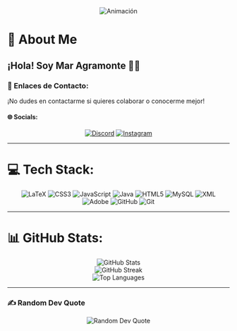 <!-- ...existing code... -->

<div align="center">
  <img src="https://media.giphy.com/media/xT0xeADNkaq35EqfoA/giphy.gif?cid=ecf05e47fyzgts3b91zie9iexmrkq41woliboo5e9lim50za&ep=v1_gifs_search&rid=giphy.gif&ct=g" alt="Animación">
</div>

# 💫 About Me
## ¡Hola! Soy Mar Agramonte 👋🏾<br>

### 📱 Enlaces de Contacto:
¡No dudes en contactarme si quieres colaborar o conocerme mejor!

#### 🌐 Socials:
<div align="center">
  <a href="https://discord.gg/m.agramonte01"><img src="https://img.shields.io/badge/Discord-%237289DA.svg?logo=discord&logoColor=white" alt="Discord"></a>
  <a href="https://www.instagram.com/m.agramonte_?igsh=Nms5cmwzOGlxeHkx"><img src="https://img.shields.io/badge/Instagram-%23E4405F.svg?logo=Instagram&logoColor=white" alt="Instagram"></a>
</div>

---

# 💻 Tech Stack:
<div align="center">
  <img src="https://img.shields.io/badge/latex-%23008080.svg?style=for-the-badge&logo=latex&logoColor=white" alt="LaTeX">
  <img src="https://img.shields.io/badge/css3-%231572B6.svg?style=for-the-badge&logo=css3&logoColor=white" alt="CSS3">
  <img src="https://img.shields.io/badge/javascript-%23323330.svg?style=for-the-badge&logo=javascript&logoColor=%23F7DF1E" alt="JavaScript">
  <img src="https://img.shields.io/badge/java-%23ED8B00.svg?style=for-the-badge&logo=openjdk&logoColor=white" alt="Java">
  <img src="https://img.shields.io/badge/html5-%23E34F26.svg?style=for-the-badge&logo=html5&logoColor=white" alt="HTML5">
  <img src="https://img.shields.io/badge/mysql-4479A1.svg?style=for-the-badge&logo=mysql&logoColor=white" alt="MySQL">
  <img src="https://img.shields.io/badge/xml-%23FF6600.svg?style=for-the-badge&logo=xml&logoColor=white" alt="XML">
  <img src="https://img.shields.io/badge/adobe-%23FF0000.svg?style=for-the-badge&logo=adobe&logoColor=white" alt="Adobe">
  <img src="https://img.shields.io/badge/github-%23121011.svg?style=for-the-badge&logo=github&logoColor=white" alt="GitHub">
  <img src="https://img.shields.io/badge/git-%23F05033.svg?style=for-the-badge&logo=git&logoColor=white" alt="Git">
</div>

---

# 📊 GitHub Stats:
<div align="center">
  <img src="https://github-readme-stats.vercel.app/api?username=maragramonte&theme=nightowl&hide_border=true&include_all_commits=false&count_private=false" alt="GitHub Stats"><br/>
  <img src="https://nirzak-streak-stats.vercel.app/?user=maragramonte&theme=nightowl&hide_border=true" alt="GitHub Streak"><br/>
  <img src="https://github-readme-stats.vercel.app/api/top-langs/?username=maragramonte&theme=nightowl&hide_border=true&include_all_commits=false&count_private=false&layout=compact" alt="Top Languages">
</div>

---

### ✍️ Random Dev Quote
<div align="center">
  <img src="https://quotes-github-readme.vercel.app/api?type=horizontal&theme=tokyonight" alt="Random Dev Quote">
</div>

<!-- Proudly created with GPRM ( https://gprm.itsvg.in ) -->
